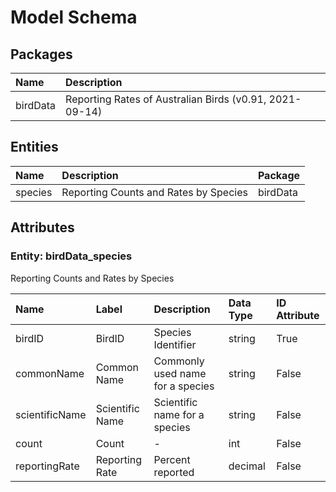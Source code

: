 # Model Schema

## Packages

| Name | Description |
|:---- |:-----------|
| birdData | Reporting Rates of Australian Birds (v0.91, 2021-09-14) |

## Entities

| Name | Description | Package |
|:---- |:-----------|:-------|
| species | Reporting Counts and Rates by Species | birdData |

## Attributes

### Entity: birdData_species

Reporting Counts and Rates by Species

| Name | Label | Description | Data Type | ID Attribute |
|:---- |:-----|:-----------|:---------|:------------|
| birdID | BirdID | Species Identifier | string | True |
| commonName | Common Name | Commonly used name for a species | string | False |
| scientificName | Scientific Name | Scientific name for a species | string | False |
| count | Count | - | int | False |
| reportingRate | Reporting Rate | Percent reported | decimal | False |
